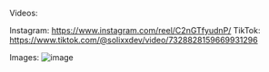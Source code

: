 Videos:

Instagram: https://www.instagram.com/reel/C2nGTfyudnP/
TikTok: https://www.tiktok.com/@solixxdev/video/7328828159669931296

Images:
![image](https://github.com/user-attachments/assets/df01f1f6-96bd-4771-aa92-a5483fd528f0)
